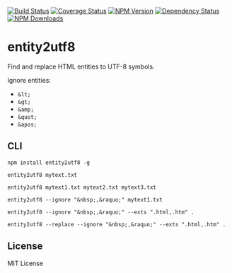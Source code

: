 [![Build Status](https://travis-ci.org/hcodes/entity2utf8.png?branch=master)](https://travis-ci.org/hcodes/entity2utf8)
[![Coverage Status](https://img.shields.io/coveralls/hcodes/entity2utf8.svg?branch=master)](https://coveralls.io/r/hcodes/entity2utf8)
[![NPM Version](http://img.shields.io/npm/v/entity2utf8.svg?style=flat)](https://www.npmjs.org/package/entity2utf8)
[![Dependency Status](https://gemnasium.com/hcodes/entity2utf8.svg)](https://gemnasium.com/hcodes/entity2utf8)
[![NPM Downloads](https://img.shields.io/npm/dm/entity2utf8.svg?style=flat)](https://www.npmjs.org/package/entity2utf8)

entity2utf8
======
Find and replace HTML entities to UTF-8 symbols.

Ignore entities:
+ `&lt;`
+ `&gt;`
+ `&amp;`
+ `&quot;`
+ `&apos;`

## CLI
`npm install entity2utf8 -g`

`entity2utf8 mytext.txt`

`entity2utf8 mytext1.txt mytext2.txt mytext3.txt`

`entity2utf8 --ignore "&nbsp;,&raquo;" mytext1.txt`

`entity2utf8 --ignore "&nbsp;,&raquo;" --exts ".html,.htm" .`

`entity2utf8 --replace --ignore "&nbsp;,&raquo;" --exts ".html,.htm" .`

## License
MIT License

